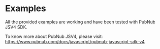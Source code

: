 # Examples 
All the provided examples are working and have been tested with PubNub JSV4 SDK.

To know more about PubNub JSV4, please visit: https://www.pubnub.com/docs/javascript/pubnub-javascript-sdk-v4
